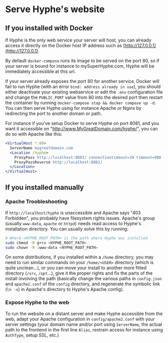 # Serve Hyphe's website

## If you installed with Docker

If Hyphe is the only web service your server will host, you can already access it directly on the Docker host IP address such as [http://127.0.0.1](http://127.0.0.1).

By default `docker-compose` runs its image to be served on the port 80, so if your server is bound for instance to mySuperHyphe.com, Hyphe will be immediately accessible at this url.

If your server already exposes the port 80 for another service, Docker will fail to run Hyphe (with an error ```bind: address already in use```), you should either deactivate your existing webservice or edit the `.env` configuration file and change the `PUBLIC_PORT` value from 80 into the desired port then restart the container by running ```docker-compose stop && docker compose up -d```. You can then serve Hyphe using for instance Apache or Nginx by redirecting the port to another domain or path.

For instance if you've setup Docker to serve Hyphe on port 8081, and you want it accessible on "http://www.MyGreatDomain.com/hyphe/", you can do so with Apache like this:

```apache
<VirtualHost *:80>
  ServerName mygreatdomain.com
  <Location /hyphe>
    ProxyPass http://localhost:8081/ connectiontimeout=30 timeout=900
    ProxyPassReverse http://localhost:8081/
  </Location>
</VirtualHost>
```


## If you installed manually

### Apache Troobleshooting

If `http://localhost/hyphe` is unaccessible and Apache says "403 Forbidden", you probably have filesystem rights issues. Apache's group (usually `www-data`, `apache` or `httpd`) needs read access to Hyphe's installation directory. You can usually solve this by running:
```bash
# Where <HYPHE_ROOT_PATH> is the path where Hyphe was installed
sudo chmod -R g+rx <HYPHE_ROOT_PATH>
sudo chown -R :www-data <HYPHE_ROOT_PATH>
```

On some distributions, if you installed within a `/home` directory, you may need to run similar commands on your `/home/<USER>` directory (which is quite unclean...), or you can move your install to another more fitted directory (`/srv`, `/opt`...), give it the proper rights and fix the parts of the install involving the path (basically change the various paths in `config.json` and `apache2.conf` of the `config` directory, and regenerate the symbolic link (`ln -s`) in Apache's directory to Hyphe's Apache config).


### Expose Hyphe to the web

To run the website on a distant server and make Hyphe accessible from the web, adapt your Apache configuration in `config/apache2.conf` with your server settings (your domain name and/or port using `ServerName`, the actual path to the frontend in the first line `Alias`, restrain access for instance using `AuthType`, setup SSL, etc.)

